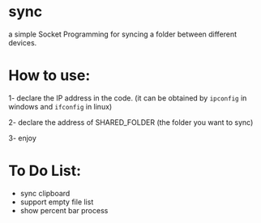 # sync

a simple Socket Programming for syncing a folder between different devices.

# How to use:
1- declare the IP address in the code. (it can be obtained by  ```ipconfig``` in windows and ```ifconfig``` in linux)

2- declare the address of SHARED_FOLDER (the folder you want to sync)

3- enjoy


# To Do List:
- sync clipboard
- support empty file list
- show percent bar process
